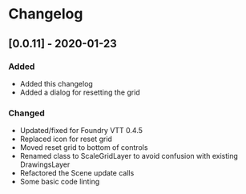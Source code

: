 # Changelog

## [0.0.11] - 2020-01-23 
### Added
- Added this changelog
- Added a dialog for resetting the grid

### Changed
- Updated/fixed for Foundry VTT 0.4.5
- Replaced icon for reset grid
- Moved reset grid to bottom of controls
- Renamed class to ScaleGridLayer to avoid confusion with existing DrawingsLayer
- Refactored the Scene update calls
- Some basic code linting